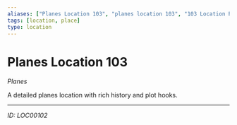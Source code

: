 ```yaml
---
aliases: ["Planes Location 103", "planes location 103", "103 Location Planes"]
tags: [location, place]
type: location
---
```


# Planes Location 103

*Planes*

A detailed planes location with rich history and plot hooks.

---
*ID: LOC00102*